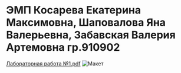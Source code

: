 # ЭМП Косарева Екатерина Максимовна, Шаповалова Яна Валерьевна, Забавская Валерия Артемовна гр.910902
[Лабораторная работа №1.pdf](https://github.com/ksrvv/EMP/files/7995145/1.pdf)
![Макет](https://user-images.githubusercontent.com/98481967/152357816-8b56b811-1834-4cb6-b22d-d21dbae9335e.png)
